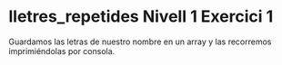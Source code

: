 # lletres_repetides Nivell 1 Exercici 1

Guardamos las letras de nuestro nombre en un array y las recorremos imprimiéndolas por consola.
